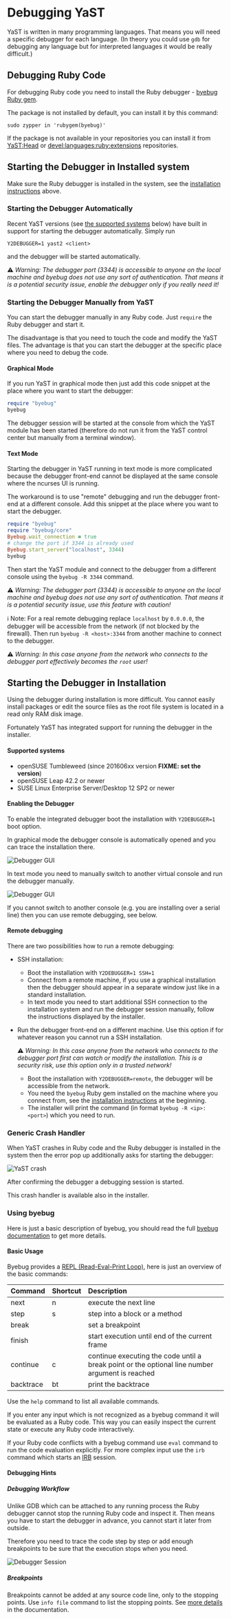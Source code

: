 
# Debugging YaST

YaST is written in many programming languages. That means you will need a
specific debugger for each language. (In theory you could use `gdb` for
debugging any language but for interpreted languages it would be really
difficult.)

## Debugging Ruby Code

<a name="installation"></a>For debugging Ruby code you need to install the Ruby
debugger - [byebug Ruby gem](https://github.com/deivid-rodriguez/byebug).

The package is not installed by default, you can install it by this command:

```
sudo zypper in 'rubygem(byebug)'
```

If the package is not available in your repositories you can install it from
[YaST:Head]( http://download.opensuse.org/repositories/YaST:/Head/) or
[devel:languages:ruby:extensions](
http://download.opensuse.org/repositories/devel:/languages:/ruby:/extensions/)
repositories.


## Starting the Debugger in Installed system

Make sure the Ruby debugger is installed in the system, see the [installation
instructions](#installation) above.

### Starting the Debugger Automatically

Recent YaST versions (see [the supported systems](#supported_systems) below)
have built in support for starting the debugger automatically. Simply run

```
Y2DEBUGGER=1 yast2 <client>
```

and the debugger will be started automatically.

:warning: *Warning: The debugger port (3344) is accessible to anyone on the
local machine and byebug does not use any sort of authentication. That means it
is a potential security issue, enable the debugger only if you really need it!*


### Starting the Debugger Manually from YaST

You can start the debugger manually in any Ruby code. Just `require` the Ruby
debugger and start it.

The disadvantage is that you need to touch the code and modify the YaST files.
The advantage is that you can start the debugger at the specific place where you
need to debug the code.

#### Graphical Mode

If you run YaST in graphical mode then just add this code snippet at the place
where you want to start the debugger:

```ruby
require "byebug"
byebug
```

The debugger session will be started at the console from which the YaST module
has been started (therefore do not run it from the YaST control center but
manually from a terminal window).

#### Text Mode

Starting the debugger in YaST running in text mode is more complicated because
the debugger front-end cannot be displayed at the same console where the ncurses
UI is running.

The workaround is to use "remote" debugging and run the debugger front-end
at a different console. Add this snippet at the place where you want to start
the debugger.

```ruby
require "byebug"
require "byebug/core"
Byebug.wait_connection = true
# change the port if 3344 is already used
Byebug.start_server("localhost", 3344)
byebug
```

Then start the YaST module and connect to the debugger from a different console
using the `byebug -R 3344` command.

:warning: *Warning: The debugger port (3344) is accessible to anyone on the
local machine and byebug does not use any sort of authentication. That means it
is a potential security issue, use this feature with caution!*

:information_source: Note: For a real remote debugging replace `localhost` by
`0.0.0.0`, the debugger will be accessible from the network (if not blocked
by the firewall). Then run `byebug -R <host>:3344` from another machine to
connect to the debugger.

:warning: *Warning: In this case anyone from the network who connects to the
debugger port effectively becomes the `root` user!*


## Starting the Debugger in Installation

Using the debugger during installation is more difficult. You cannot easily
install packages or edit the source files as the root file system is located
in a read only RAM disk image.

Fortunately YaST has integrated support for running the debugger in the
installer.

#### <a name="supported_systems"></a> Supported systems

- openSUSE Tumbleweed (since 201606xx version **FIXME: set the version**)
- openSUSE Leap 42.2 or newer
- SUSE Linux Enterprise Server/Desktop 12 SP2 or newer


#### Enabling the Debugger

To enable the integrated debugger boot the installation with `Y2DEBUGGER=1` boot
option.

In graphical mode the debugger console is automatically opened and you can
trace the installation there.

![Debugger GUI](images/debugger_gui.png)

In text mode you need to manually switch to another virtual console and run
the debugger manually.

![Debugger GUI](images/debugger_tui.png)

If you cannot switch to another console (e.g. you are installing over a serial
line) then you can use remote debugging, see below.


#### Remote debugging

There are two possibilities how to run a remote debugging:

- SSH installation:
  - Boot the installation with `Y2DEBUGGER=1 SSH=1`
  - Connect from a remote machine, if you use a graphical installation then
    the debugger should appear in a separate window just like in a standard
    installation.  
  - In text mode you need to start additional SSH connection to the
    installation system and run the debugger session manually, follow the
    instructions displayed by the installer.

- Run the debugger front-end on a different machine. Use this option if for
  whatever reason you cannot run a SSH installation.  
    
  :warning: *Warning: In this case anyone from the network who connects to the
  debugger port first can watch or modify the installation. This is a security
  risk, use this option only in a trusted network!*
  - Boot the installation with `Y2DEBUGGER=remote`, the debugger will be
  accessible from the network.
  - You need the `byebug` Ruby gem installed on the machine where you connect
    from, see the [installation instructions](#installation) at the beginning.
  - The installer will print the command (in format `byebug -R <ip>:<port>`)
    which you need to run.

### Generic Crash Handler

When YaST crashes in Ruby code and the Ruby debugger is installed in the system
then the error pop up additionally asks for starting the debugger:

![YaST crash](images/debugger_crash_handler.png)

After confirming the debugger a debugging session is started.

This crash handler is available also in the installer.

### Using byebug

Here is just a basic description of byebug, you should read the full [byebug
documentation](https://github.com/deivid-rodriguez/byebug/blob/master/GUIDE.md)
to get more details.

#### Basic Usage

Byebug provides a [REPL (Read-Eval-Print Loop)](
https://en.wikipedia.org/wiki/Read%E2%80%93eval%E2%80%93print_loop), here is
just an overview of the basic commands:

Command   | Shortcut | Description
:-------- | :------- | :----------
next      | n        | execute the next line
step      | s        | step into a block or a method
break     |          | set a breakpoint
finish    |          | start execution until end of the current frame
continue  | c        | continue executing the code until a break point or the optional line number argument is reached
backtrace | bt       | print the backtrace

Use the `help` command to list all available commands.

If you enter any input which is not recognized as a byebug command it will
be evaluated as a Ruby code. This way you can easily inspect the current state
or execute any Ruby code interactively.

If your Ruby code conflicts with a byebug command use `eval` command to
run the code evaluation explicitly. For more complex input use the `irb`
command which starts an
[IRB](https://en.wikipedia.org/wiki/Interactive_Ruby_Shell) session.

#### Debugging Hints

##### Debugging Workflow

Unlike GDB which can be attached to any running process the Ruby debugger cannot
stop the running Ruby code and inspect it. Then means you have to start the
debugger in advance, you cannot start it later from outside.

Therefore you need to trace the code step by step or add enough breakpoints
to be sure that the execution stops when you need.

![Debugger Session](images/debugger_session.png)

##### Breakpoints

Breakpoints cannot be added at any source code line, only to the stopping points.
Use `info file` command to list the stopping points. See [more details](
https://github.com/deivid-rodriguez/byebug/blob/master/GUIDE.md#lines-you-can-stop-at
) in the documentation.
